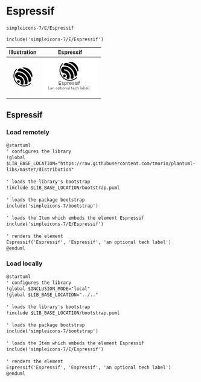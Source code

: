 # Espressif


```text
simpleicons-7/E/Espressif
```

```text
include('simpleicons-7/E/Espressif')
```



| Illustration | Espressif |
| :---: | :---: |
| ![illustration for Illustration](../../simpleicons-7/E/Espressif.png) | ![illustration for Espressif](../../simpleicons-7/E/Espressif.Local.png) |




## Espressif

### Load remotely
```plantuml
@startuml
' configures the library
!global $LIB_BASE_LOCATION="https://raw.githubusercontent.com/tmorin/plantuml-libs/master/distribution"

' loads the library's bootstrap
!include $LIB_BASE_LOCATION/bootstrap.puml

' loads the package bootstrap
include('simpleicons-7/bootstrap')

' loads the Item which embeds the element Espressif
include('simpleicons-7/E/Espressif')

' renders the element
Espressif('Espressif', 'Espressif', 'an optional tech label')
@enduml
```

### Load locally
```plantuml
@startuml
' configures the library
!global $INCLUSION_MODE="local"
!global $LIB_BASE_LOCATION="../.."

' loads the library's bootstrap
!include $LIB_BASE_LOCATION/bootstrap.puml

' loads the package bootstrap
include('simpleicons-7/bootstrap')

' loads the Item which embeds the element Espressif
include('simpleicons-7/E/Espressif')

' renders the element
Espressif('Espressif', 'Espressif', 'an optional tech label')
@enduml
```

